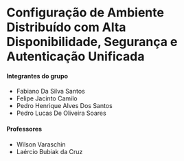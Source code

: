 # Configuração de Ambiente Distribuído com Alta Disponibilidade, Segurança e Autenticação Unificada

#### Integrantes do grupo
- Fabiano Da Silva Santos  
- Felipe Jacinto Camilo  
- Pedro Henrique Alves Dos Santos  
- Pedro Lucas De Oliveira Soares  

#### Professores

- Wilson Varaschin
- Laércio Bubiak da Cruz